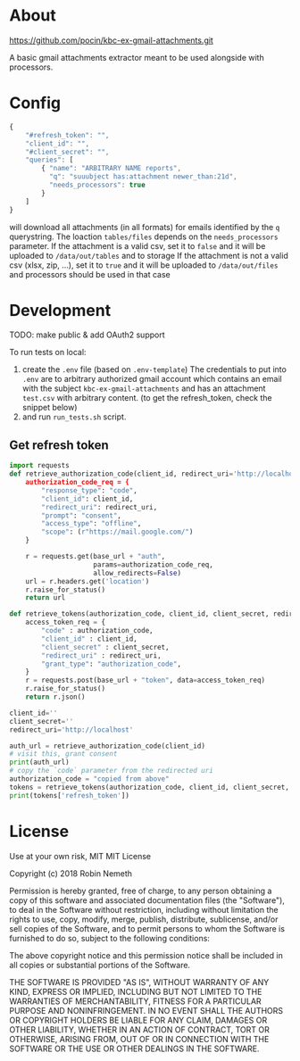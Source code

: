 # About
https://github.com/pocin/kbc-ex-gmail-attachments.git

A basic gmail attachments extractor meant to be used alongside with processors.

# Config

```javascript
{
    "#refresh_token": "",
    "client_id": "",
    "#client_secret": "",
    "queries": [
        { "name": "ARBITRARY NAME reports",
          "q": "suuubject has:attachment newer_than:21d",
          "needs_processors": true
        }
    ]
}
```
will download all attachments (in all formats) for emails identified by the `q` querystring.
The loaction `tables/files` depends on the `needs_processors` parameter. 
If the attachment is a valid csv, set it to `false` and it will be uploaded to `/data/out/tables` and to storage
If the attachment is not a valid csv (xlsx, zip, ...), set it to `true` and it will be uploaded to `/data/out/files` and processors should be used in that case

# Development
TODO: make public & add OAuth2 support

To run tests on local:
1. create the `.env` file (based on `.env-template`)
The credentials to put into `.env` are to arbitrary authorized gmail account which contains an email with the subject `kbc-ex-gmail-attachments` and has an attachment `test.csv` with arbitrary content.
(to get the refresh_token, check the snippet below)
2. and run `run_tests.sh` script.

## Get refresh token

```python
import requests
def retrieve_authorization_code(client_id, redirect_uri='http://localhost):
    authorization_code_req = {
        "response_type": "code",
        "client_id": client_id,
        "redirect_uri": redirect_uri,
        "prompt": "consent",
        "access_type": "offline",
        "scope": (r"https://mail.google.com/")
    }

    r = requests.get(base_url + "auth",
                     params=authorization_code_req,
                     allow_redirects=False)
    url = r.headers.get('location')
    r.raise_for_status()
    return url

def retrieve_tokens(authorization_code, client_id, client_secret, redirect_uri):
    access_token_req = {
        "code" : authorization_code,
        "client_id" : client_id,
        "client_secret" : client_secret,
        "redirect_uri" : redirect_uri,
        "grant_type": "authorization_code",
    }
    r = requests.post(base_url + "token", data=access_token_req)   
    r.raise_for_status()
    return r.json()

client_id=''
client_secret=''
redirect_uri='http://localhost'

auth_url = retrieve_authorization_code(client_id)
# visit this, grant consent
print(auth_url)
# copy the `code` parameter from the redirected uri
authorization_code = "copied from above"
tokens = retrieve_tokens(authorization_code, client_id, client_secret, redirect_uri)
print(tokens['refresh_token'])
```

# License
Use at your own risk, MIT
MIT License

Copyright (c) 2018 Robin Nemeth

Permission is hereby granted, free of charge, to any person obtaining a copy
of this software and associated documentation files (the "Software"), to deal
in the Software without restriction, including without limitation the rights
to use, copy, modify, merge, publish, distribute, sublicense, and/or sell
copies of the Software, and to permit persons to whom the Software is
furnished to do so, subject to the following conditions:

The above copyright notice and this permission notice shall be included in all
copies or substantial portions of the Software.

THE SOFTWARE IS PROVIDED "AS IS", WITHOUT WARRANTY OF ANY KIND, EXPRESS OR
IMPLIED, INCLUDING BUT NOT LIMITED TO THE WARRANTIES OF MERCHANTABILITY,
FITNESS FOR A PARTICULAR PURPOSE AND NONINFRINGEMENT. IN NO EVENT SHALL THE
AUTHORS OR COPYRIGHT HOLDERS BE LIABLE FOR ANY CLAIM, DAMAGES OR OTHER
LIABILITY, WHETHER IN AN ACTION OF CONTRACT, TORT OR OTHERWISE, ARISING FROM,
OUT OF OR IN CONNECTION WITH THE SOFTWARE OR THE USE OR OTHER DEALINGS IN THE
SOFTWARE.


